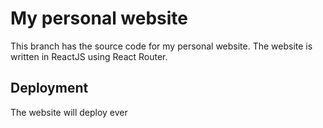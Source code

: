 # My personal website

This branch has the source code for my personal website. The website is written in ReactJS using React Router. 

## Deployment

The website will deploy ever
